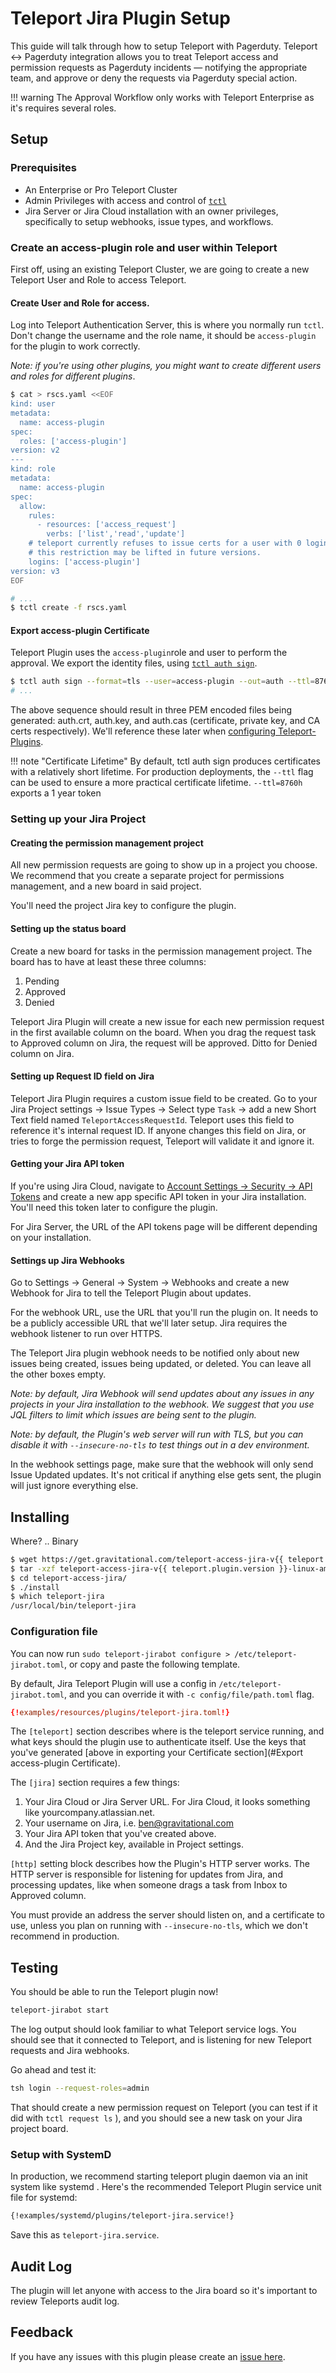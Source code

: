 # Teleport Jira Plugin Setup

This guide will talk through how to setup Teleport with Pagerduty.   Teleport ↔ Pagerduty integration  allows you to treat Teleport access and permission requests as Pagerduty incidents — notifying the appropriate team, and approve or deny the requests via Pagerduty special action.

!!! warning
    The Approval Workflow only works with Teleport Enterprise as it's requires several roles.

## Setup
### Prerequisites
- An Enterprise or Pro Teleport Cluster
- Admin Privileges with access and control of [`tctl`](https://gravitational.com/teleport/docs/cli-docs/#tctl)
- Jira Server or Jira Cloud installation with an owner privileges, specifically to setup webhooks, issue types, and workflows.

### Create an access-plugin role and user within Teleport 
First off, using an existing Teleport Cluster, we are going to create a new Teleport User and Role to access Teleport.

#### Create User and Role for access. 
Log into Teleport Authentication Server, this is where you normally run `tctl`. Don't change the username and the role name, it should be `access-plugin` for the plugin to work correctly.

_Note: if you're using other plugins, you might want to create different users and roles for different plugins_.

```bash
$ cat > rscs.yaml <<EOF
kind: user
metadata:
  name: access-plugin
spec:
  roles: ['access-plugin']
version: v2
---
kind: role
metadata:
  name: access-plugin
spec:
  allow:
    rules:
      - resources: ['access_request']
        verbs: ['list','read','update']
    # teleport currently refuses to issue certs for a user with 0 logins,
    # this restriction may be lifted in future versions.
    logins: ['access-plugin']
version: v3
EOF

# ...
$ tctl create -f rscs.yaml
```

#### Export access-plugin Certificate
Teleport Plugin uses the `access-plugin`role and user to perform the approval. We export the identity files, using [`tctl auth sign`](https://gravitational.com/teleport/docs/cli-docs/#tctl-auth-sign).

```bash
$ tctl auth sign --format=tls --user=access-plugin --out=auth --ttl=8760h
# ...
```

The above sequence should result in three PEM encoded files being generated: auth.crt, auth.key, and auth.cas (certificate, private key, and CA certs respectively).  We'll reference these later when [configuring Teleport-Plugins](#configuration-file).

!!! note "Certificate Lifetime"
     By default, tctl auth sign produces certificates with a relatively short lifetime. For production deployments, the `--ttl` flag can be used to ensure a more practical certificate lifetime. `--ttl=8760h` exports a 1 year token

### Setting up your Jira Project

#### Creating the permission management project
All new permission requests are going to show up in a project you choose. We recommend that you create a separate project for permissions management, and a new board in said project.

You'll need the project Jira key to configure the plugin.

#### Setting up the status board
Create a new board for tasks in the permission management project. The board has to have at least these three columns: 
1. Pending
2. Approved
3. Denied

Teleport Jira Plugin will create a new issue for each new permission request in the first available column on the board. When you drag the request task to Approved column on Jira, the request will be approved. Ditto for Denied column on Jira.

#### Setting up Request ID field on Jira
Teleport Jira Plugin requires a custom issue field to be created. 
Go to your Jira Project settings -> Issue Types -> Select type `Task` -> add a new Short Text field named `TeleportAccessRequestId`. 
Teleport uses this field to reference it's internal request ID. If anyone changes this field on Jira, or tries to forge the permission request, Teleport will validate it and ignore it.

#### Getting your Jira API token

If you're using Jira Cloud, navigate to [Account Settings -> Security -> API Tokens](https://id.atlassian.com/manage/api-tokens) and create a new app specific API token in your Jira installation.
You'll need this token later to configure the plugin.

For Jira Server, the URL of the API tokens page will be different depending on your installation.


#### Settings up Jira Webhooks

Go to Settings -> General -> System -> Webhooks and create a new Webhook for Jira to tell the Teleport Plugin about updates. 

For the webhook URL, use the URL that you'll run the plugin on. It needs to be a publicly accessible URL that we'll later setup.
Jira requires the webhook listener to run over HTTPS.

The Teleport Jira plugin webhook needs to be notified only about new issues being created, issues being updated, or deleted. You can leave all the other boxes empty.

_Note: by default, Jira Webhook will send updates about any issues in any projects in your Jira installation to the webhook. 
We suggest that you use JQL filters to limit which issues are being sent to the plugin._

_Note: by default, the Plugin's web server will run with TLS, but you can disable it with `--insecure-no-tls` to test things out in a dev environment._

In the webhook settings page, make sure that the webhook will only send Issue Updated updates. It's not critical if anything else gets sent, the plugin will just ignore everything else.

## Installing


Where? .. Binary

```bash
$ wget https://get.gravitational.com/teleport-access-jira-v{{ teleport.plugin.version }}-linux-amd64-bin.tar.gz
$ tar -xzf teleport-access-jira-v{{ teleport.plugin.version }}-linux-amd64-bin.tar.gz
$ cd teleport-access-jira/
$ ./install
$ which teleport-jira
/usr/local/bin/teleport-jira
```


### Configuration file

You can now run `sudo teleport-jirabot configure > /etc/teleport-jirabot.toml`, or copy and paste the following template. 

By default, Jira Teleport Plugin will use a config in `/etc/teleport-jirabot.toml`, and you can override it with `-c config/file/path.toml` flag.

```toml
{!examples/resources/plugins/teleport-jira.toml!}
```

The `[teleport]` section describes where is the teleport service running, and what keys should the plugin use to authenticate itself. Use the keys that you've generated [above in exporting your Certificate section](#Export access-plugin Certificate).

The `[jira]` section requires a few things: 
1. Your Jira Cloud or Jira Server URL. For Jira Cloud, it looks something like yourcompany.atlassian.net. 
2. Your username on Jira, i.e. ben@gravitational.com
3. Your Jira API token that you've created above. 
4. And the Jira Project key, available in Project settings. 

`[http]` setting block describes how the Plugin's HTTP server works. The HTTP server is responsible for listening for updates from Jira, and processing updates, like when someone drags a task from Inbox to Approved column. 

You must provide an address the server should listen on, and a certificate to use, unless you plan on running with `--insecure-no-tls`, which we don't recommend in production. 


## Testing

You should be able to run the Teleport plugin now! 

```bash
teleport-jirabot start
```

The log output should look familiar to what Teleport service logs. You should see that it connected to Teleport, and is listening for new Teleport requests and Jira webhooks. 

Go ahead and test it: 

```bash
tsh login --request-roles=admin
```

That should create a new permission request on Teleport (you can test if it did with `tctl request ls` ), and you should see a new task on your Jira project board.

### Setup with SystemD
In production, we recommend starting teleport plugin daemon via an init system like systemd . 
Here's the recommended Teleport Plugin service unit file for systemd: 

```bash
{!examples/systemd/plugins/teleport-jira.service!}
```
Save this as `teleport-jira.service`. 

## Audit Log
The plugin will let anyone with access to the Jira board so it's 
important to review Teleports audit log. 

## Feedback
If you have any issues with this plugin please create an [issue here](https://github.com/gravitational/teleport-plugins/issues/new).